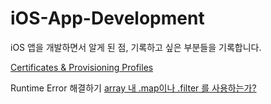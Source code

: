 # iOS-App-Development
iOS 앱을 개발하면서 알게 된 점, 기록하고 싶은 부분들을 기록합니다.

[Certificates & Provisioning Profiles](https://github.com/DayeonJung/iOS-App-Development/blob/master/Certificates%20%26%20Provisioning%20Profiles.md)

Runtime Error 해결하기
[array 내 .map이나 .filter 를 사용하는가?](https://github.com/DayeonJung/iOS-App-Development/blob/develop/HandleRuntimeError/array%20내%20map이나%20filter%20를%20사용하는가.md)
